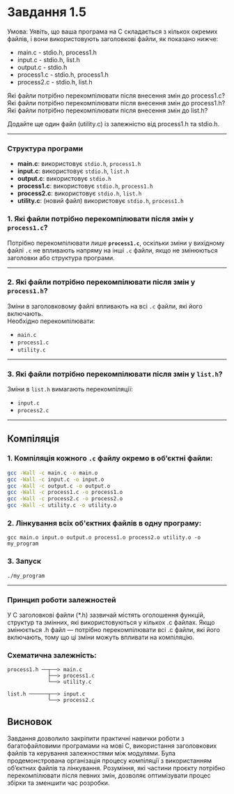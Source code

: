 # Завдання 1.5

Умова: Уявіть, що ваша програма на C складається з кількох окремих файлів, і вони використовують заголовкові файли, як показано нижче:
- main.c - stdio.h, process1.h  
- input.c - stdio.h, list.h  
- output.c - stdio.h  
- process1.c - stdio.h, process1.h  
- process2.c - stdio.h, list.h

Які файли потрібно перекомпілювати після внесення змін до process1.c?
Які файли потрібно перекомпілювати після внесення змін до process1.h?
Які файли потрібно перекомпілювати після внесення змін до list.h?

Додайте ще один файл (utility.c) із залежністю від process1.h та stdio.h.

---

### Структура програми

- **main.c**: використовує `stdio.h`, `process1.h`
- **input.c**: використовує `stdio.h`, `list.h`
- **output.c**: використовує `stdio.h`
- **process1.c**: використовує `stdio.h`, `process1.h`
- **process2.c**: використовує `stdio.h`, `list.h`
- **utility.c**: (новий файл) використовує `stdio.h`, `process1.h`


### 1. Які файли потрібно перекомпілювати після змін у `process1.c`?

Потрібно перекомпілювати лише **`process1.c`**, оскільки зміни у вихідному файлі `.c` не впливають напряму на інші `.c` файли, якщо не змінюються заголовки або структура програми.

---

### 2. Які файли потрібно перекомпілювати після змін у `process1.h`?
 
Зміни в заголовковому файлі впливають на всі `.c` файли, які його включають.  
Необхідно перекомпілювати:
- `main.c`
- `process1.c`
- `utility.c`

---

### 3. Які файли потрібно перекомпілювати після змін у `list.h`?

Зміни в `list.h` вимагають перекомпіляції:
- `input.c`
- `process2.c`

---

## Компіляція

### 1. Компіляція кожного `.c` файлу окремо в обʼєктні файли:
```bash
gcc -Wall -c main.c -o main.o
gcc -Wall -c input.c -o input.o
gcc -Wall -c output.c -o output.o
gcc -Wall -c process1.c -o process1.o
gcc -Wall -c process2.c -o process2.o
gcc -Wall -c utility.c -o utility.o
```
### 2. Лінкування всіх об'єктних файлів в одну програму:
```
gcc main.o input.o output.o process1.o process2.o utility.o -o my_program
```
### 3. Запуск
```
./my_program
```
---

### Принцип роботи залежностей
У C заголовкові файли (*.h) зазвичай містять оголошення функцій, структур та змінних, які використовуються у кількох .c файлах.
Якщо змінюється .h файл — потрібно перекомпілювати всі .c файли, які його включають, тому що ці зміни можуть впливати на компіляцію.

### Схематична залежність:
```
process1.h ──┬──> main.c
             ├──> process1.c
             └──> utility.c

list.h ──────┬──> input.c
             └──> process2.c
```
## Висновок
Завдання дозволило закріпити практичні навички роботи з багатофайловими програмами на мові C, використання заголовкових файлів та керування залежностями між модулями. Була продемонстрована організація процесу компіляції з використанням об’єктних файлів та лінкування. Розуміння, які частини проєкту потрібно перекомпілювати після певних змін, дозволяє оптимізувати процес збірки та зменшити час розробки.
